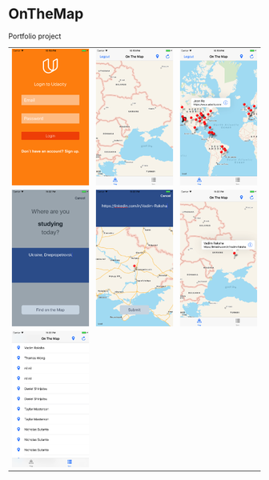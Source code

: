 # OnTheMap
Portfolio project

<table border="0">
  <tr>
    <td>
     <img src="1.png" style="margin: 12"/>
    </td>
    <td>
    <img src="2.png" style="margin: 12"/>
    </td>
    <td>
    <img src="3.png" style="margin: 12"/>
    </td>
  </tr>
   <tr>
    <td>
  <img src="4.png" style="margin: 12"/>
    </td>
    <td>
  <img src="5.png" style="margin: 12"/>
    </td>
    <td>
  <img src="6.png" style="margin: 12"/>
    </td>
  </tr>
  <tr>
    <td>
      <img src="7.png" style="margin: 12"/>
    </td>
  </tr>
</table>
